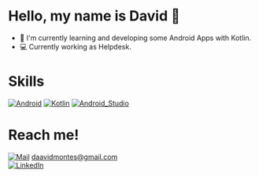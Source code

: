 #  Hello, my name is David 👋
- 📲 I'm currently learning and developing some Android Apps with Kotlin.
- 💻 Currently working as Helpdesk.


# Skills
[![Android](https://img.shields.io/badge/Android-3DDC84?style=for-the-badge&logo=android&logoColor=white&labelColor=101010)]()
[![Kotlin](https://img.shields.io/badge/Kotlin-0095D5?style=for-the-badge&logo=kotlin&logoColor=white&labelColor=101010)]()
[![Android_Studio](https://img.shields.io/badge/Android_Studio-3DDC84?style=for-the-badge&logo=android-studio&logoColor=white&labelColor=101010)]()


# Reach me!
[![Mail](https://img.icons8.com/color/32/000000/gmail--v1.png)](mailto:daavidmontes@gmail.com) daavidmontes@gmail.com
</br>
[![LinkedIn](https://img.icons8.com/color/32/000000/linkedin.png)](https://www.linkedin.com/in/david-montes-vicente-b3b340179/) 


